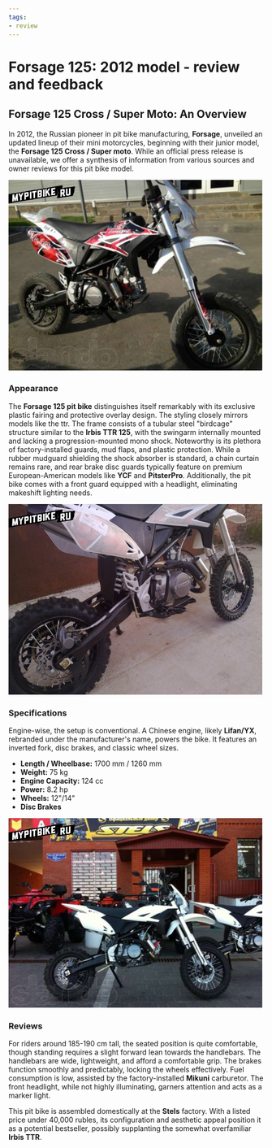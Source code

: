 ```yaml
---
tags:
- review
---
```


# Forsage 125: 2012 model - review and feedback

## Forsage 125 Cross / Super Moto: An Overview

In 2012, the Russian pioneer in pit bike manufacturing, **Forsage**, unveiled an updated lineup of their mini motorcycles, beginning with their junior model, the **Forsage 125 Cross / Super moto**. While an official press release is unavailable, we offer a synthesis of information from various sources and owner reviews for this pit bike model.

![Forsage 125](../../../static/img/a29dba.jpg)

### Appearance

The **Forsage 125 pit bike** distinguishes itself remarkably with its exclusive plastic fairing and protective overlay design. The styling closely mirrors models like the ttr. The frame consists of a tubular steel "birdcage" structure similar to the **Irbis TTR 125**, with the swingarm internally mounted and lacking a progression-mounted mono shock. Noteworthy is its plethora of factory-installed guards, mud flaps, and plastic protection. While a rubber mudguard shielding the shock absorber is standard, a chain curtain remains rare, and rear brake disc guards typically feature on premium European-American models like **YCF** and **PitsterPro**. Additionally, the pit bike comes with a front guard equipped with a headlight, eliminating makeshift lighting needs.

![Forsage 125](../../../static/img/7a8abc.jpg)

### Specifications

Engine-wise, the setup is conventional. A Chinese engine, likely **Lifan/YX**, rebranded under the manufacturer's name, powers the bike. It features an inverted fork, disc brakes, and classic wheel sizes.

- **Length / Wheelbase:** 1700 mm / 1260 mm
- **Weight:** 75 kg
- **Engine Capacity:** 124 cc
- **Power:** 8.2 hp
- **Wheels:** 12"/14"
- **Disc Brakes**

![Forsage 125](../../../static/img/955b71.jpg)

### Reviews

For riders around 185-190 cm tall, the seated position is quite comfortable, though standing requires a slight forward lean towards the handlebars. The handlebars are wide, lightweight, and afford a comfortable grip. The brakes function smoothly and predictably, locking the wheels effectively. Fuel consumption is low, assisted by the factory-installed **Mikuni** carburetor. The front headlight, while not highly illuminating, garners attention and acts as a marker light.

This pit bike is assembled domestically at the **Stels** factory. With a listed price under 40,000 rubles, its configuration and aesthetic appeal position it as a potential bestseller, possibly supplanting the somewhat overfamiliar **Irbis TTR**.
